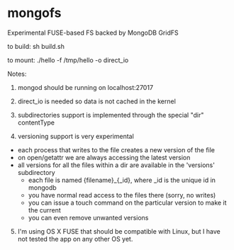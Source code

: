 mongofs
=======

Experimental FUSE-based FS backed by MongoDB GridFS

to build: sh build.sh

to mount: ./hello -f /tmp/hello -o direct\_io

Notes:

1. mongod should be running on localhost:27017

2. direct\_io is needed so data is not cached in the kernel

3. subdirectories support is implemented through the special "dir"
contentType

4. versioning support is very experimental
  - each process that writes to the file creates a new version of the file
  - on open/getattr we are always accessing the latest version
  - all versions for all the files within a dir are available in the 'versions' subdirectory
    - each file is named {filename}\_{\_id}, where \_id is the unique id in mongodb
    - you have normal read access to the files there (sorry, no writes)
    - you can issue a touch command on the particular version to make it the current
    - you can even remove unwanted versions

5. I'm using OS X FUSE that should be compatible with Linux, but
I have not tested the app on any other OS yet.
